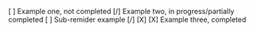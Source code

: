 [ ] Example one, not completed
[/] Example two, in progress/partially completed
	[ ] Sub-remider example
	[/]
	[X]
[X] Example three, completed